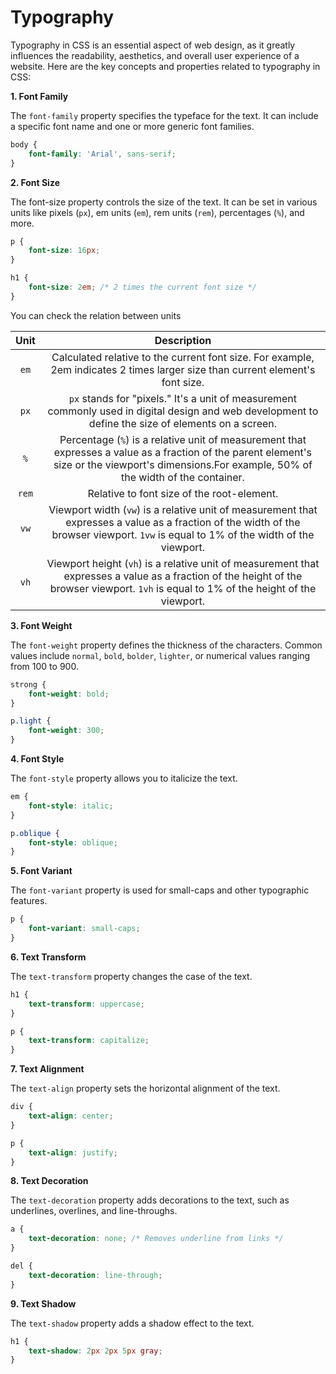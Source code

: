 # Typography

Typography in CSS is an essential aspect of web design, as it greatly influences the readability, aesthetics, and overall user experience of a website. Here are the key concepts and properties related to typography in CSS:

**1. Font Family**

The `font-family` property specifies the typeface for the text. It can include a specific font name and one or more generic font families.

```css
body {
    font-family: 'Arial', sans-serif;
}
```

**2. Font Size**

The font-size property controls the size of the text. It can be set in various units like pixels (`px`), em units (`em`), rem units (`rem`), percentages (`%`), and more.

```css
p {
    font-size: 16px;
}

h1 {
    font-size: 2em; /* 2 times the current font size */
}
```
You can check the relation between units

| Unit | Description | 
| :--------: | :--------: | 
| `em`   | Calculated relative to the current font size. For example, 2em indicates 2 times larger size than current element's font size. | 
| `px`  | `px` stands for "pixels." It's a unit of measurement commonly used in digital design and web development to define the size of elements on a screen.   | 
| `%` |  Percentage (`%`) is a relative unit of measurement that expresses a value as a fraction of the parent element's size or the viewport's dimensions.For example, 50% of the width of the container. |
| `rem` | Relative to font size of the root-element. |
| `vw` | Viewport width (`vw`) is a relative unit of measurement that expresses a value as a fraction of the width of the browser viewport. `1vw` is equal to 1% of the width of the viewport. |
| `vh` | Viewport height (`vh`) is a relative unit of measurement that expresses a value as a fraction of the height of the browser viewport. `1vh` is equal to 1% of the height of the viewport. |


**3. Font Weight**

The `font-weight` property defines the thickness of the characters. Common values include `normal`, `bold`, `bolder`, `lighter`, or numerical values ranging from 100 to 900.

```css
strong {
    font-weight: bold;
}

p.light {
    font-weight: 300;
}
```

**4. Font Style**

The `font-style` property allows you to italicize the text.

```css
em {
    font-style: italic;
}

p.oblique {
    font-style: oblique;
}
```

**5. Font Variant**

The `font-variant` property is used for small-caps and other typographic features.

```css
p {
    font-variant: small-caps;
}
```

**6. Text Transform**

The `text-transform` property changes the case of the text.

```css
h1 {
    text-transform: uppercase;
}

p {
    text-transform: capitalize;
}
```

**7. Text Alignment**

The `text-align` property sets the horizontal alignment of the text.

```css
div {
    text-align: center;
}

p {
    text-align: justify;
}
```

**8. Text Decoration**

The `text-decoration` property adds decorations to the text, such as underlines, overlines, and line-throughs.

```css
a {
    text-decoration: none; /* Removes underline from links */
}

del {
    text-decoration: line-through;
}
```

**9. Text Shadow**

The `text-shadow` property adds a shadow effect to the text.

```css
h1 {
    text-shadow: 2px 2px 5px gray;
}
```
